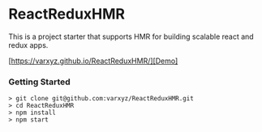 # ReactReduxHMR

This is a project starter that supports HMR for building scalable react and redux apps.

[https://varxyz.github.io/ReactReduxHMR/][Demo]

### Getting Started

```
> git clone git@github.com:varxyz/ReactReduxHMR.git
> cd ReactReduxHMR
> npm install
> npm start
```
